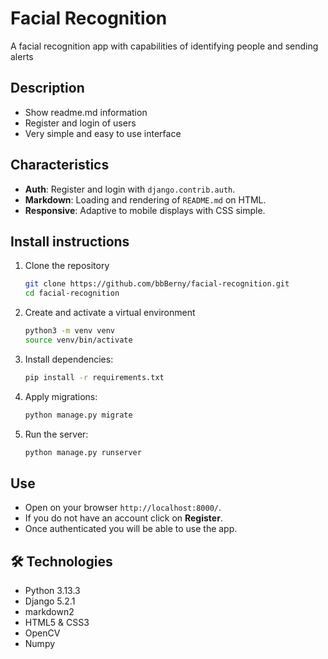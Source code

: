 # Facial Recognition

A facial recognition app with capabilities of identifying people and sending alerts 

## Description

* Show readme.md information
* Register and login of users
* Very simple and easy to use interface

## Characteristics

* **Auth**: Register and login with `django.contrib.auth`.
* **Markdown**: Loading and rendering of `README.md` on HTML.
* **Responsive**: Adaptive to mobile displays with CSS simple.

## Install instructions

1. Clone the repository

   ```bash
   git clone https://github.com/bbBerny/facial-recognition.git
   cd facial-recognition
   ```
2. Create and activate a virtual environment

   ```bash
   python3 -m venv venv
   source venv/bin/activate
   ```
3. Install dependencies:

   ```bash
   pip install -r requirements.txt
   ```
4. Apply migrations:

   ```bash
   python manage.py migrate
   ```
5. Run the server:

   ```bash
   python manage.py runserver
   ```

## Use

* Open on your browser `http://localhost:8000/`.
* If you do not have an account click on **Register**.
* Once authenticated you will be able to use the app.


## 🛠 Technologies

* Python 3.13.3
* Django 5.2.1
* markdown2
* HTML5 & CSS3
* OpenCV
* Numpy
